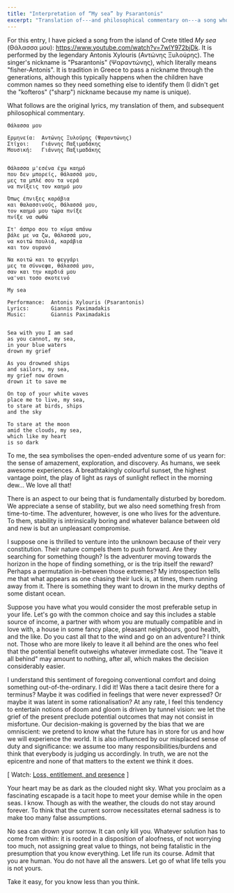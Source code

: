 ```yaml
---
title: "Interpretation of “My sea” by Psarantonis"
excerpt: "Translation of---and philosophical commentary on---a song whose translated title is 'My sea'."
---
```


For this entry, I have picked a song from the island of Crete titled
_My sea_ (Θάλασσα μου): <https://www.youtube.com/watch?v=7wlY972bjDk>.
It is performed by the legendary Antonis Xylouris (Αντώνης Ξυλούρης).
The singer's nickname is "Psarantonis" (Ψαραντώνης), which literally
means "fisher-Antonis".  It is tradition in Greece to pass a nickname
through the generations, although this typically happens when the
children have common names so they need something else to identify
them (I didn't get the "kofteros" ("sharp") nickname because my name
is unique).

What follows are the original lyrics, my translation of them, and
subsequent philosophical commentary.

```
Θάλασσα μου

Ερμηνεία:  Αντώνης Ξυλούρης (Ψαραντώνης)
Στίχοι:    Γιάννης Παξιμαδάκης
Μουσική:   Γιάννης Παξιμαδάκης


Θάλασσα μ'εσένα έχω καημό
που δεν μπορείς, θάλασσά μου,
μες τα μπλέ σου τα νερά
να πνίξεις τον καημό μου

Όπως έπνιξες καράβια
και θαλασσινούς, Θάλασσά μου,
τον καημό μου τώρα πνίξε
πνίξε να σωθώ

Στ' άσπρο σου το κύμα απάνω
βάλε με να ζω, θάλασσά μου,
να κοιτώ πουλιά, καράβια
και τον ουρανό

Να κοιτώ και το φεγγάρι
μες τα σύννεφα, θάλασσά μου,
σαν και την καρδιά μου
να'ναι τοσο σκοτεινό
```

```
My sea

Performance:  Antonis Xylouris (Psarantonis)
Lyrics:       Giannis Paximadakis
Music:        Giannis Paximadakis


Sea with you I am sad
as you cannot, my sea,
in your blue waters
drown my grief

As you drowned ships
and sailors, my sea,
my grief now drown
drown it to save me

On top of your white waves
place me to live, my sea,
to stare at birds, ships
and the sky

To stare at the moon
amid the clouds, my sea,
which like my heart
is so dark
```

To me, the sea symbolises the open-ended adventure some of us yearn
for: the sense of amazement, exploration, and discovery.  As humans,
we seek awesome experiences.  A breathtakingly colourful sunset, the
highest vantage point, the play of light as rays of sunlight reflect
in the morning dew...  We love all that!

There is an aspect to our being that is fundamentally disturbed by
boredom.  We appreciate a sense of stability, but we also need
something fresh from time-to-time.  The adventurer, however, is one
who lives for the adventure.  To them, stability is intrinsically
boring and whatever balance between old and new is but an unpleasant
compromise.

I suppose one is thrilled to venture into the unknown because of their
very constitution.  Their nature compels them to push forward.  Are
they searching for something though?  Is the adventurer moving towards
the horizon in the hope of finding something, or is the trip itself
the reward?  Perhaps a permutation in-between those extremes?  My
introspection tells me that what appears as one chasing their luck is,
at times, them running away from it.  There is something they want to
drown in the murky depths of some distant ocean.

Suppose you have what you would consider the most preferable setup in
your life.  Let's go with the common choice and say this includes a
stable source of income, a partner with whom you are mutually
compatible and in love with, a house in some fancy place, pleasant
neighbours, good health, and the like.  Do you cast all that to the
wind and go on an adventure?  I think not.  Those who are more likely
to leave it all behind are the ones who feel that the potential
benefit outweighs whatever immediate cost.  The "leave it all behind"
may amount to nothing, after all, which makes the decision
considerably easier.

I understand this sentiment of foregoing conventional comfort and
doing something out-of-the-ordinary.  I did it!  Was there a tacit
desire there for a terminus?  Maybe it was codified in feelings that
were never expressed?  Or maybe it was latent in some rationalisation?
At any rate, I feel this tendency to entertain notions of doom and
gloom is driven by tunnel vision: we let the grief of the present
preclude potential outcomes that may not consist in misfortune.  Our
decision-making is governed by the bias that we are omniscient: we
pretend to know what the future has in store for us and how we will
experience the world.  It is also influenced by our misplaced sense of
duty and significance: we assume too many responsibilities/burdens and
think that everybody is judging us accordingly.  In truth, we are not
the epicentre and none of that matters to the extent we think it does.

[ Watch: [Loss, entitlement, and presence](https://protesilaos.com/books/2022-10-17-loss-entitlement-presence/) ]

Your heart may be as dark as the clouded night sky.  What you proclaim
as a fascinating escapade is a tacit hope to meet your demise while in
the open seas.  I know.  Though as with the weather, the clouds do not
stay around forever.  To think that the current sorrow necessitates
eternal sadness is to make too many false assumptions.

No sea can drown your sorrow.  It can only kill you.  Whatever
solution has to come from within: it is rooted in a disposition of
aloofness, of not worrying too much, not assigning great value to
things, not being fatalistic in the presumption that you know
everything.  Let life run its course.  Admit that you are human.  You
do not have all the answers.  Let go of what life tells you is not
yours.

Take it easy, for you know less than you think.
